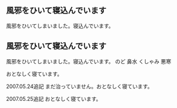 ## 風邪をひいて寝込んでいます

風邪をひいてしまいました。寝込んでいます。






## 風邪をひいて寝込んでいます


風邪をひいてしまいました。寝込んでいます。
のど
  鼻水
  くしゃみ
  悪寒


おとなしく寝ています。

2007.05.24追記 まだ治っていません。おとなしく寝ています。

2007.05.25追記 おとなしく寝ています。